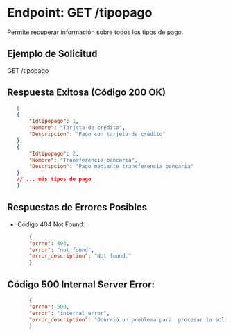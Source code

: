 Endpoint: GET /tipopago
=======================

Permite recuperar información sobre todos los tipos de pago.

## Ejemplo de Solicitud
GET /tipopago

## Respuesta Exitosa (Código 200 OK)

 ``` json 
    [
    {
        "Idtipopago": 1,
        "Nombre": "Tarjeta de crédito",
        "Descripcion": "Pago con tarjeta de crédito"
    },
    {
        "Idtipopago": 2,
        "Nombre": "Transferencia bancaria",
        "Descripcion": "Pago mediante transferencia bancaria"
    }
    // ... más tipos de pago
    ]
 ``` 

## Respuestas de Errores Posibles

- Código 404 Not Found:
 ``` json 
        {
        "errno": 404,
        "error": "not_found",
        "error_description": "Not found."
        }
 ``` 
## Código 500 Internal Server Error:
 ``` json 
        {
        "errno": 500,
        "error": "internal_error",
        "error_description": "Ocurrió un problema para  procesar la solicitud"
        }

 ``` 


